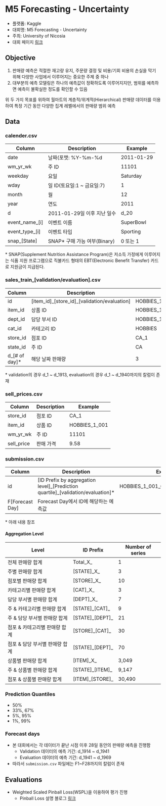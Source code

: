 # M5 Forecasting - Uncertainty
- 플랫폼: Kaggle
- 대회명: M5 Forecasting - Uncertainty
- 주최: University of Nicosia
- 대회 페이지 [링크](https://www.kaggle.com/c/m5-forecasting-uncertainty)

## Objective
1. 판매량 예측은 적절한 재고량 유지, 주문량 결정 및 비용/기회 비용의 손실을 막기 위해 다양한 사업에서 이루어지는 중요한 주제 중 하나
2. 대부분의 예측 모델링은 하나의 예측값이 정확하도록 이루어지지만, 범위를 예측하면 예측이 불확실한 정도를 확인할 수 있음  

위 두 가지 목표를 위하여 월마트의 계층적/위계적(Hierarchical) 판매량 데이터를 이용하여 특정 기간 동안 다양한 집계 레벨에서의 판매량 범위 예측

## Data

### calender.csv
|Column|Description|Example|
|------|-----------|-------|
|date|날짜(포맷: %Y-%m-%d|2011-01-29|
|wm_yr_wk|주 ID|11101|
|weekday|요일|Saturday|
|wday|일 ID(토요일:1 ~ 금요일:7)|1|
|month|월|12|
|year|연도|2011|
|d|2011-01-29일 이후 지난 일수|d_20|
|event_name_\[i\]|이벤트 이름|SuperBowl|
|event_type_\[i\]|이벤트 타입|Sporting|
|snap_\[State\]|SNAP* 구매 가능 여부(Binary)|0 또는 1|

\* SNAP(Supplement Nutrition Assistance Program)은 저소득 가정에게 이루어지는 식품 지원 프로그램으로 직불카드 형태의 EBT(Electronic Benefit Transfer) 카드로 지원금이 지급된다.

### sales_train_\[validation/evaluation\].csv
|Column|Description|Example|
|------|-----------|-------|
|id|\[item_id\]\_\[store_id\]_\[validation/evaluation\]|HOBBIES_1_001_CA_1_evaluation|
|item_id|상품 ID|HOBBIES_1_001|
|dept_id|담당 부서 ID|HOBBIES_1|
|cat_id|카테고리 ID|HOBBIES|
|store_id|점포 ID|CA_1|
|state_id|주 ID|CA|
|d_\[# of day\]*|해당 날짜 판매량|3|

\* validation의 경우 d_1 ~ d_1913, evaluation의 경우 d_1 ~ d_1940까지의 칼럼이 존재 

### sell_prices.csv
|Column|Description|Example|
|------|-----------|-------|
|store_id|점포 ID|CA_1|
|item_id|상품 ID|HOBBIES_1_001|
|wm_yr_wk|주 ID|11101|
|sell_price|판매 가격|9.58|

### submission.csv
|Column|Description|Example|
|------|-----------|-------|
|id|\[ID Prefix by aggregation level\]\_\[Prediction quartile\]\_\[validation/evaluation\]*|HOBBIES_1_001_CA_1_0.005_validation|
|F\[Forecast Day\]|Forecast Day에서 ID에 해당하는 예측값||

\* 아래 내용 참조

#### Aggregation Level
|Level|ID Prefix|Number of series|
|-----|---------|----------------|
|전체 판매량 합계|Total_X_|1|
|주별 판매량 합계|\[STATE\]\_X\_|3|
|점포별 판매량 합계|\[STORE\]\_X\_|10|
|카테고리별 판매량 합계|\[CAT\]\_X\_|3|
|담당 부서별 판매량 합계|\[DEPT\]\_X\_|7|
|주 & 카테고리별 판매량 합계|\[STATE\]_\[CAT\]\_|9|
|주 & 담당 부서별 판매량 합계|\[STATE\]_\[DEPT\]\_|21|
|점포 & 카테고리별 판매량 합계|\[STORE\]_\[CAT\]\_|30|
|점포 & 담당 부서별 판매량 합계|\[STATE\]_\[DEPT\]\_|70|
|상품별 판매량 합계|\[ITEM\]\_X\_|3,049|
|주 & 상품별 판매량 합계|\[STATE\]_\[ITEM\]\_|9,147|
|점포 & 상품별 판매량 합계|\[ITEM\]_\[STORE\]\_|30,490|

### Prediction Quantiles
- 50%
- 33%, 67%
- 5%, 95%
- 1%, 99%

### Forecast days
- 본 대회에서는 각 데이터가 끝난 시점 이후 28일 동안의 판매량 예측을 진행함
    - Validation 데이터의 예측 기간: d_1914 ~ d_1941
    - Evaluation 데이터의 예측 기간: d_1941 ~ d_1969
- 따라서 `submission.csv` 파일에는 F1~F28까지의 칼럼이 존재

## Evaluations
- Weighted Scaled Pinball Loss(WSPL)을 이용하여 평가 진행
    - Pinball Loss 설명 블로그 [링크](https://tigris-data-science.tistory.com/entry/ML-Pinball-Loss)